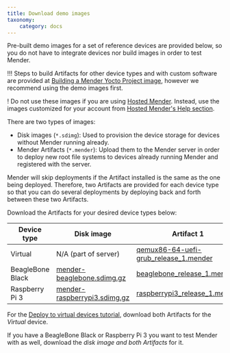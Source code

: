 ```yaml
---
title: Download demo images
taxonomy:
    category: docs
---
```


Pre-built demo images for a set of reference devices are provided below, so you do not have to integrate devices nor build images in order to test Mender.

!!! Steps to build Artifacts for other device types and with custom software are provided at [Building a Mender Yocto Project image](../../artifacts/building-mender-yocto-image), however we recommend using the demo images first.

! Do not use these images if you are using [Hosted Mender](https://hosted.mender.io?target=_blank). Instead, use the images customized for your account from [Hosted Mender's Help section](https://hosted.mender.io/ui/?target=_blank#/help).

There are two types of images:
* Disk images (`*.sdimg`): Used to provision the device storage for devices without Mender running already.
* Mender Artifacts (`*.mender`): Upload them to the Mender server in order to deploy new root file systems to devices already running Mender and registered with the server.

Mender will skip deployments if the Artifact installed is the same as the one being deployed. Therefore, two Artifacts are provided for each device type so that you can do several deployments 
by deploying back and forth between these two Artifacts.

Download the Artifacts for your desired device types below:


| Device type      | Disk image | Artifact 1 | Artifact 2 |
|------------------|------------|------------|------------|
| Virtual          | N/A (part of server) | [qemux86-64-uefi-grub_release_1.mender][autoupdate_qemux86-64-uefi-grub_release_1_x.x.x.mender] | [qemux86-64-uefi-grub_release_2.mender][autoupdate_qemux86-64-uefi-grub_release_2_x.x.x.mender]          |
| BeagleBone Black | [mender-beaglebone.sdimg.gz][autoupdate_mender-beaglebone_x.x.x.sdimg.gz] | [beaglebone_release_1.mender][autoupdate_beaglebone_release_1_x.x.x.mender] | [beaglebone_release_2.mender][autoupdate_beaglebone_release_2_x.x.x.mender] |
| Raspberry Pi 3   | [mender-raspberrypi3.sdimg.gz][autoupdate_mender-raspberrypi3_x.x.x.sdimg.gz] | [raspberrypi3_release_1.mender][autoupdate_raspberrypi3_release_1_x.x.x.mender] | [raspberrypi3_release_2.mender][autoupdate_raspberrypi3_release_2_x.x.x.mender] |


[autoupdate_qemux86-64-uefi-grub_release_1_x.x.x.mender]: https://d1b0l86ne08fsf.cloudfront.net/master/qemux86-64-uefi-grub/qemux86-64-uefi-grub_release_1_master.mender
[autoupdate_qemux86-64-uefi-grub_release_2_x.x.x.mender]: https://d1b0l86ne08fsf.cloudfront.net/master/qemux86-64-uefi-grub/qemux86-64-uefi-grub_release_2_master.mender

[autoupdate_mender-beaglebone_x.x.x.sdimg.gz]: https://d1b0l86ne08fsf.cloudfront.net/master/beaglebone/mender-beaglebone_master.sdimg.gz
[autoupdate_beaglebone_release_1_x.x.x.mender]: https://d1b0l86ne08fsf.cloudfront.net/master/beaglebone/beaglebone_release_1_master.mender
[autoupdate_beaglebone_release_2_x.x.x.mender]: https://d1b0l86ne08fsf.cloudfront.net/master/beaglebone/beaglebone_release_2_master.mender

[autoupdate_mender-raspberrypi3_x.x.x.sdimg.gz]: https://d1b0l86ne08fsf.cloudfront.net/master/raspberrypi3/mender-raspberrypi3_master.sdimg.gz
[autoupdate_raspberrypi3_release_1_x.x.x.mender]: https://d1b0l86ne08fsf.cloudfront.net/master/raspberrypi3/raspberrypi3_release_1_master.mender
[autoupdate_raspberrypi3_release_2_x.x.x.mender]: https://d1b0l86ne08fsf.cloudfront.net/master/raspberrypi3/raspberrypi3_release_2_master.mender


For the [Deploy to virtual devices tutorial](../deploy-to-virtual-devices), download both Artifacts for the *Virtual* device.

If you have a BeagleBone Black or Raspberry Pi 3 you want to test Mender with
as well, download the *disk image and both Artifacts* for it.
